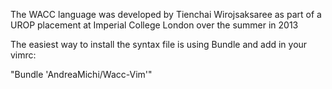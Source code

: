 The WACC language was developed by Tienchai Wirojsaksaree as part of a UROP placement at Imperial College London over the summer in 2013

The easiest way to install the syntax file is using Bundle and add in your vimrc:

"Bundle 'AndreaMichi/Wacc-Vim'"

